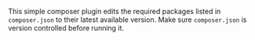 This simple composer plugin edits the required packages listed in `composer.json`
to their latest available version. Make sure `composer.json` is version controlled
before running it.

